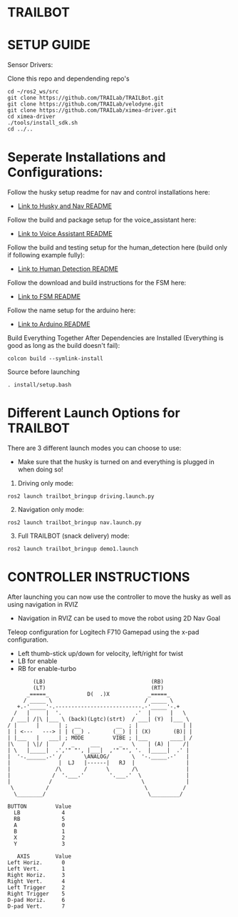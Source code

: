 TRAILBOT
=====

SETUP GUIDE
=============
Sensor Drivers:

Clone this repo and dependending repo's
```
cd ~/ros2_ws/src
git clone https://github.com/TRAILab/TRAILBot.git
git clone https://github.com/TRAILab/velodyne.git
git clone https://github.com/TRAILab/ximea-driver.git
cd ximea-driver
./tools/install_sdk.sh
cd ../..
```

Seperate Installations and Configurations:
============
Follow the husky setup readme for nav and control installations here:
- [Link to Husky and Nav README](husky/README.md)

Follow the build and package setup for the voice_assistant here:
- [Link to Voice Assistant README](voice_assistant/README.md)

Follow the build and testing setup for the human_detection here (build only if following example fully):
- [Link to Human Detection README](human_detection/README.md)

Follow the download and build instructions for the FSM here:
- [Link to FSM README](fsm/README.md)

Follow the name setup for the arduino here:
- [Link to Arduino README](Arduino/README.md)


Build Everything Together After Dependencies are Installed (Everything is good as long as the build doesn't fail):
```
colcon build --symlink-install
```

Source before launching
```
. install/setup.bash

```


Different Launch Options for TRAILBOT
=============
There are 3 different launch modes you can choose to use:
- Make sure that the husky is turned on and everything is plugged in when doing so! 

1. Driving only mode:
```
ros2 launch trailbot_bringup driving.launch.py
```

2. Navigation only mode:
```
ros2 launch trailbot_bringup nav.launch.py
```

3. Full TRAILBOT (snack delivery) mode:
```
ros2 launch trailbot_bringup demo1.launch
```


CONTROLLER INSTRUCTIONS
================
After launching you can now use the controller to move the husky as well as using navigation in RVIZ
- Navigation in RVIZ can be used to move the robot using 2D Nav Goal

Teleop configuration for Logitech F710 Gamepad using the x-pad configuration.
- Left thumb-stick up/down for velocity, left/right for twist
- LB for enable
- RB for enable-turbo
```
        (LB)                                 (RB)
        (LT)                                 (RT)
      _=====_            D(  .)X            _=====_
     / _____ \                             / _____ \
   +.-'_____'-.---------------------------.-'_____'-.+
  /   |     |  '.                       .'  |      |   \
 / ___| /|\ |___ \ (back)(Lgtc)(strt)  / ___| (Y)  |___ \
/ |      |      | ;  __           __  ; |              | |
| | <---   ---> | | (__) .       (__) | | (X)       (B)| |
| |___   |   ___| ; MODE         VIBE ; |___       ____| /
|\    | \|/ |    /  _     ___      _   \    | (A) |    /|
| \   |_____|  .','" "', |___|  ,'" "', '.  |_____|  .' |
|  '-.______.-' /       \ANALOG/       \  '-._____.-'   |
|               |  LJ   |------|   RJ  |                |
|              /\       /      \       /\               |
|             /  '.___.'        '.___.'  \              |
|            /                            \             |
 \          /                              \           /
  \________/                                \_________/

BUTTON         Value
  LB             4
  RB             5
  A              0
  B              1
  X              2
  Y              3

   AXIS        Value
Left Horiz.      0
Left Vert.       1
Right Horiz.     3
Right Vert.      4
Left Trigger     2
Right Trigger    5
D-pad Horiz.     6
D-pad Vert.      7
```
